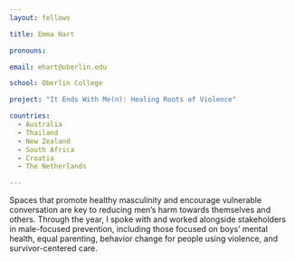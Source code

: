```yaml
---
layout: fellows

title: Emma Hart

pronouns: 

email: ehart@oberlin.edu

school: Oberlin College

project: "It Ends With Me(n): Healing Roots of Violence"

countries:
  - Australia
  - Thailand
  - New Zealand
  - South Africa
  - Croatia
  - The Netherlands

---
```


Spaces that promote healthy masculinity and encourage vulnerable conversation are key to reducing men’s harm towards themselves and others. Through the year, I spoke with and worked alongside stakeholders in male-focused prevention, including those focused on boys’ mental health, equal parenting, behavior change for people using violence, and survivor-centered care.